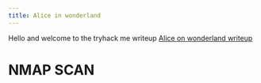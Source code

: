 ```yaml
---
title: Alice in wonderland 
---
```

Hello and welcome to the tryhack me writeup [Alice on wonderland writeup](https://tryhackme.com/room/wonderland)

# NMAP SCAN


